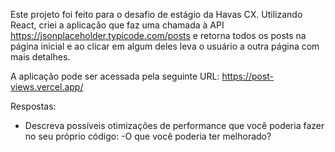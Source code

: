 Este projeto foi feito para o desafio de estágio da Havas CX. Utilizando React, criei a aplicação que faz uma chamada à API https://jsonplaceholder.typicode.com/posts e retorna todos os posts na página inicial e ao clicar em algum deles leva o usuário a outra página com mais detalhes. 

A aplicação pode ser acessada pela seguinte URL: https://post-views.vercel.app/

Respostas:
- Descreva possíveis otimizações de performance que você poderia fazer no seu
próprio código:
-O que você poderia ter melhorado?
